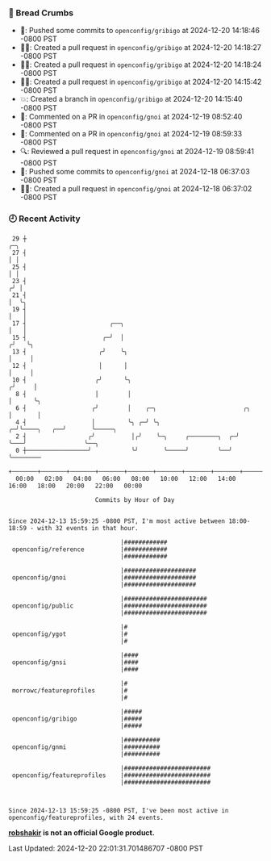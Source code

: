 ### 🍞 Bread Crumbs

 * 🚢: Pushed some commits to `openconfig/gribigo` at 2024-12-20 14:18:46 -0800 PST
 * ✍🏼: Created a pull request in `openconfig/gribigo` at 2024-12-20 14:18:27 -0800 PST
 * ✍🏼: Created a pull request in `openconfig/gribigo` at 2024-12-20 14:18:24 -0800 PST
 * ✍🏼: Created a pull request in `openconfig/gribigo` at 2024-12-20 14:15:42 -0800 PST
 * 💥: Created a branch in `openconfig/gribigo` at 2024-12-20 14:15:40 -0800 PST
 * 💬: Commented on a PR in  `openconfig/gnoi` at 2024-12-19 08:52:40 -0800 PST
 * 💬: Commented on a PR in  `openconfig/gnoi` at 2024-12-19 08:59:33 -0800 PST
 * 🔍: Reviewed a pull request in  `openconfig/gnoi` at 2024-12-19 08:59:41 -0800 PST
 * 🚢: Pushed some commits to `openconfig/gnoi` at 2024-12-18 06:37:03 -0800 PST
 * ✍🏼: Created a pull request in `openconfig/gnoi` at 2024-12-18 06:37:02 -0800 PST

### 🕘 Recent Activity
```
 29 ┼                                                                            ╭─╮
 27 ┤                                                                            │ │
 25 ┤                                                                            │ │
 23 ┤                                                                           ╭╯ │
 21 ┤                                                                           │  ╰╮
 19 ┤                                                                           │   │
 17 ┤                       ╭──╮                                                │   │
 15 ┤                     ╭─╯  │                                               ╭╯   ╰╮
 13 ┤                    ╭╯    ╰╮                                              │     │
 12 ┤                    │      │                                              │     │
 10 ┤                   ╭╯      ╰╮                                            ╭╯     │
  8 ┤                   │        │                                            │      ╰╮
  6 ┤                  ╭╯        │    ╭─╮                        ╭╮           │       │
  4 ┤                  │         ╰╮ ╭─╯ ╰╮                     ╭─╯╰────╮   ╭──╯       ╰─────╮
  2 ┤                 ╭╯          │╭╯    ╰─╮     ╭────────╮  ╭─╯       ╰───╯                ╰──╮
  0 ┼─────────────────╯           ╰╯       ╰─────╯        ╰──╯                                 ╰────────
    +───────+───────+───────+───────+───────+───────+───────+───────+───────+───────+───────+───────+────
  00:00   02:00   04:00   06:00   08:00   10:00   12:00   14:00   16:00   18:00   20:00   22:00   00:00   

						Commits by Hour of Day


Since 2024-12-13 15:59:25 -0800 PST, I'm most active between 18:00-18:59 - with 32 events in that hour.

```



```
                               |############
 openconfig/reference          |############
                               |############

                               |####################
 openconfig/gnoi               |####################
                               |####################

                               |#######################
 openconfig/public             |#######################
                               |#######################

                               |#
 openconfig/ygot               |#
                               |#

                               |####
 openconfig/gnsi               |####
                               |####

                               |#
 morrowc/featureprofiles       |#
                               |#

                               |#####
 openconfig/gribigo            |#####
                               |#####

                               |##########
 openconfig/gnmi               |##########
                               |##########

                               |########################
 openconfig/featureprofiles    |########################
                               |########################



Since 2024-12-13 15:59:25 -0800 PST, I've been most active in openconfig/featureprofiles, with 24 events.

```
**[robshakir](mailto:robjs@google.com) is not an official Google product.**  


Last Updated: 2024-12-20 22:01:31.701486707 -0800 PST
